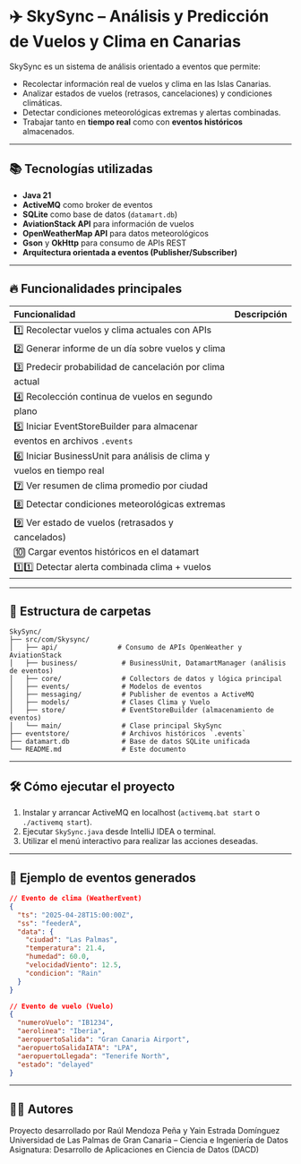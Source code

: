 # ✈️ SkySync – Análisis y Predicción de Vuelos y Clima en Canarias

SkySync es un sistema de análisis orientado a eventos que permite:
- Recolectar información real de vuelos y clima en las Islas Canarias.
- Analizar estados de vuelos (retrasos, cancelaciones) y condiciones climáticas.
- Detectar condiciones meteorológicas extremas y alertas combinadas.
- Trabajar tanto en **tiempo real** como con **eventos históricos** almacenados.

---

## 📚 Tecnologías utilizadas
- **Java 21**
- **ActiveMQ** como broker de eventos
- **SQLite** como base de datos (`datamart.db`)
- **AviationStack API** para información de vuelos
- **OpenWeatherMap API** para datos meteorológicos
- **Gson** y **OkHttp** para consumo de APIs REST
- **Arquitectura orientada a eventos (Publisher/Subscriber)**

---

## 🔥 Funcionalidades principales

| Funcionalidad | Descripción |
|:---|:---|
| 1️⃣ Recolectar vuelos y clima actuales con APIs |
| 2️⃣ Generar informe de un día sobre vuelos y clima |
| 3️⃣ Predecir probabilidad de cancelación por clima actual |
| 4️⃣ Recolección continua de vuelos en segundo plano |
| 5️⃣ Iniciar EventStoreBuilder para almacenar eventos en archivos `.events` |
| 6️⃣ Iniciar BusinessUnit para análisis de clima y vuelos en tiempo real |
| 7️⃣ Ver resumen de clima promedio por ciudad |
| 8️⃣ Detectar condiciones meteorológicas extremas |
| 9️⃣ Ver estado de vuelos (retrasados y cancelados) |
| 🔟 Cargar eventos históricos en el datamart |
| 1️⃣1️⃣ Detectar alerta combinada clima + vuelos |

---

## 📂 Estructura de carpetas

```
SkySync/
├── src/com/Skysync/
│   ├── api/               # Consumo de APIs OpenWeather y AviationStack
│   ├── business/           # BusinessUnit, DatamartManager (análisis de eventos)
│   ├── core/               # Collectors de datos y lógica principal
│   ├── events/             # Modelos de eventos
│   ├── messaging/          # Publisher de eventos a ActiveMQ
│   ├── models/             # Clases Clima y Vuelo
│   ├── store/              # EventStoreBuilder (almacenamiento de eventos)
│   └── main/               # Clase principal SkySync
├── eventstore/             # Archivos históricos `.events`
├── datamart.db             # Base de datos SQLite unificada
└── README.md               # Este documento
```

---

## 🛠️ Cómo ejecutar el proyecto

1. Instalar y arrancar ActiveMQ en localhost (`activemq.bat start` o `./activemq start`).
2. Ejecutar `SkySync.java` desde IntelliJ IDEA o terminal.
3. Utilizar el menú interactivo para realizar las acciones deseadas.

---

## 🧪 Ejemplo de eventos generados

```json
// Evento de clima (WeatherEvent)
{
  "ts": "2025-04-28T15:00:00Z",
  "ss": "feederA",
  "data": {
    "ciudad": "Las Palmas",
    "temperatura": 21.4,
    "humedad": 60.0,
    "velocidadViento": 12.5,
    "condicion": "Rain"
  }
}

// Evento de vuelo (Vuelo)
{
  "numeroVuelo": "IB1234",
  "aerolinea": "Iberia",
  "aeropuertoSalida": "Gran Canaria Airport",
  "aeropuertoSalidaIATA": "LPA",
  "aeropuertoLlegada": "Tenerife North",
  "estado": "delayed"
}
```

---




## 👨‍💻 Autores

Proyecto desarrollado por Raúl Mendoza Peña y Yain Estrada Domínguez  
Universidad de Las Palmas de Gran Canaria – Ciencia e Ingeniería de Datos  
Asignatura: Desarrollo de Aplicaciones en Ciencia de Datos (DACD)


